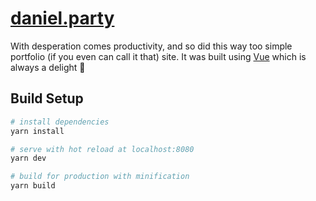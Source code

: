 # [daniel.party](https://daniel.party)

With desperation comes productivity, and so did this way too simple portfolio (if you even can call it that) site. It was built using [Vue](https://github.com/vuejs/vue) which is always a delight 🤗

## Build Setup

``` bash
# install dependencies
yarn install

# serve with hot reload at localhost:8080
yarn dev

# build for production with minification
yarn build
```
